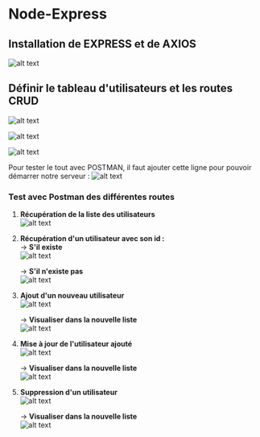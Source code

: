 # Node-Express

## Installation de EXPRESS et de AXIOS
![alt text](image.png)

## Définir le tableau d'utilisateurs et les routes CRUD
![alt text](image-1.png)

![alt text](image-2.png)

![alt text](image-3.png)

Pour tester le tout avec POSTMAN, il faut ajouter cette ligne pour pouvoir démarrer notre serveur :
![alt text](image-4.png)

### Test avec Postman des différentes routes

1. **Récupération de la liste des utilisateurs**  
   ![alt text](image-5.png)

2. **Récupération d'un utilisateur avec son id :**  
   -> **S'il existe**  
   ![alt text](image-6.png)

   -> **S'il n'existe pas**  
   ![alt text](image-7.png)

3. **Ajout d'un nouveau utilisateur**  
   ![alt text](image-8.png)

   -> **Visualiser dans la nouvelle liste**  
   ![alt text](image-9.png)

4. **Mise à jour de l'utilisateur ajouté**  
   ![alt text](image-10.png)

   -> **Visualiser dans la nouvelle liste**  
   ![alt text](image-11.png)

5. **Suppression d'un utilisateur**  
   ![alt text](image-12.png)

   -> **Visualiser dans la nouvelle liste**  
   ![alt text](image-13.png)
